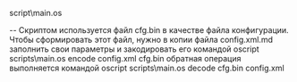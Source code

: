 

script\main.os

-- Скриптом используется файл cfg.bin в качестве файла конфигурации. 
Чтобы сформировать этот файл, нужно в копии файла config.xml.md заполнить свои
параметры и закодировать его командой
oscript scripts\main.os encode config.xml cfg.bin
обратная операция выполняется командой
oscript scripts\main.os decode cfg.bin config.xml